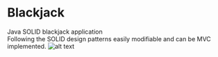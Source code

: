 # Blackjack
Java SOLID blackjack application  
Following the SOLID design patterns easily modifiable and can be MVC implemented.
![alt text](https://blog.retentionx.com/wp-content/uploads/2020/05/counting-cards-black-jack.png)


